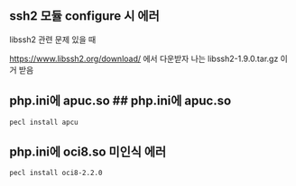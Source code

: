 ## ssh2 모듈 configure 시 에러

libssh2 관련 문제 있을 때

https://www.libssh2.org/download/ 에서 다운받자 나는	libssh2-1.9.0.tar.gz 이거 받음


## php.ini에 apuc.so ## php.ini에 apuc.so 

```
pecl install apcu
```

## php.ini에 oci8.so 미인식 에러

```
pecl install oci8-2.2.0
```
